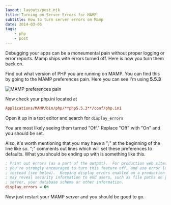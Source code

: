 ```yaml
---
layout: layouts/post.njk
title: Turning on Server Errors for MAMP
subtitle: How to turn server errors on Mamp
date: 2014-03-06
tags:
    - php
    - post
---
```


Debugging your apps can be a moneumental pain without proper logging or error reports. Mamp ships with errors turned off. Here is how you turn them back on.

Find out what version of PHP you are running on MAMP. You can find this by going to the MAMP preferences pain. Here you can see I'm using **5.5.3**

![MAMP preferences pain](/assets/img/content/mamp-preferences.jpg)

Now check your php.ini located at

``` ini
Applications/MAMP/bin/php/**php5.5.3**/conf/php.ini
```

Open it up in a text editor and search for `display_errors`

You are most likely seeing them turned "Off." Replace "Off" with "On" and you should be set.

Also, it's worth mentioning that you may have a ";" at the beginning of the line like so. ";" comments out lines which will set these preferences to defaults. What you should be ending up with is something like this.

```ini
; Print out errors (as a part of the output).  For production web sites,
; you're strongly encouraged to turn this feature off, and use error logging
; instead (see below).  Keeping display_errors enabled on a production web site
; may reveal security information to end users, such as file paths on your Web
; server, your database schema or other information.
display_errors = On
```

Now just restart your MAMP server and you should be good to go.
